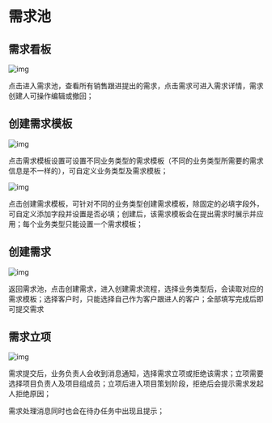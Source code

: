 # 需求池



## 需求看板

![img](https://dm-1303208826.cos.ap-guangzhou.myqcloud.com/chm/5/1.jpeg)

点击进入需求池，查看所有销售跟进提出的需求，点击需求可进入需求详情，需求创建人可操作编辑或撤回；

 

## 创建需求模板

![img](https://dm-1303208826.cos.ap-guangzhou.myqcloud.com/chm/5/2.jpeg)

点击需求模板设置可设置不同业务类型的需求模板（不同的业务类型所需要的需求信息是不一样的），可自定义业务类型及需求模板；

 

![img](https://dm-1303208826.cos.ap-guangzhou.myqcloud.com/chm/5/3.jpeg)

点击创建需求模板，可针对不同的业务类型创建需求模板，除固定的必填字段外，可自定义添加字段并设置是否必填；创建后，该需求模板会在提出需求时展示并应用；每个业务类型只能设置一个需求模板；

 

## 创建需求

![img](https://dm-1303208826.cos.ap-guangzhou.myqcloud.com/chm/5/4.jpeg)

返回需求池，点击创建需求，进入创建需求流程，选择业务类型后，会读取对应的需求模板；选择客户时，只能选择自己作为客户跟进人的客户；全部填写完成后即可提交需求

 

## 需求立项

![img](https://dm-1303208826.cos.ap-guangzhou.myqcloud.com/chm/5/5.jpeg)

需求提交后，业务负责人会收到消息通知，选择需求立项或拒绝该需求；立项需要选择项目负责人及项目组成员；立项后进入项目策划阶段，拒绝后会提示需求发起人拒绝原因；

需求处理消息同时也会在待办任务中出现且提示；